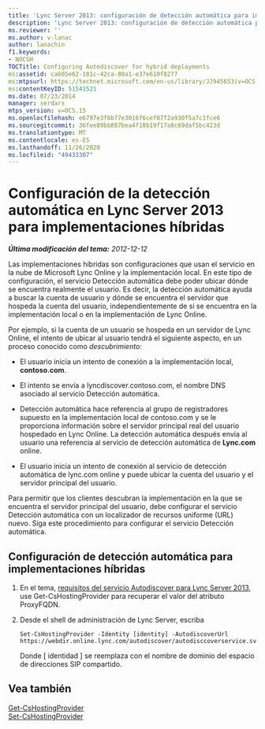 ```yaml
---
title: 'Lync Server 2013: configuración de detección automática para implementaciones híbridas'
description: 'Lync Server 2013: configuración de detección automática para implementaciones híbridas.'
ms.reviewer: ''
ms.author: v-lanac
author: lanachin
f1.keywords:
- NOCSH
TOCTitle: Configuring Autodiscover for hybrid deployments
ms:assetid: ca605e62-181c-42ca-80a1-e37e610f8277
ms:mtpsurl: https://technet.microsoft.com/en-us/library/JJ945653(v=OCS.15)
ms:contentKeyID: 51541521
ms.date: 07/23/2014
manager: serdars
mtps_version: v=OCS.15
ms.openlocfilehash: e6797e3f6b77e3016f6cef87f2a930f5a7c1fce6
ms.sourcegitcommit: 36fee89bb887bea4f18b19f17a8c69daf5bc423d
ms.translationtype: MT
ms.contentlocale: es-ES
ms.lasthandoff: 11/26/2020
ms.locfileid: "49433307"
---
```

# <a name="configuring-autodiscover-in-lync-server-2013-for-hybrid-deployments"></a>Configuración de la detección automática en Lync Server 2013 para implementaciones híbridas

<div data-xmlns="http://www.w3.org/1999/xhtml">

<div class="topic" data-xmlns="http://www.w3.org/1999/xhtml" data-msxsl="urn:schemas-microsoft-com:xslt" data-cs="https://msdn.microsoft.com/">

<div data-asp="https://msdn2.microsoft.com/asp">



</div>

<div id="mainSection">

<div id="mainBody">

<span> </span>

_**Última modificación del tema:** 2012-12-12_

Las implementaciones híbridas son configuraciones que usan el servicio en la nube de Microsoft Lync Online y la implementación local. En este tipo de configuración, el servicio Detección automática debe poder ubicar dónde se encuentra realmente el usuario. Es decir, la detección automática ayuda a buscar la cuenta de usuario y dónde se encuentra el servidor que hospeda la cuenta del usuario, independientemente de si se encuentra en la implementación local o en la implementación de Lync Online.

Por ejemplo, si la cuenta de un usuario se hospeda en un servidor de Lync Online, el intento de ubicar al usuario tendrá el siguiente aspecto, en un proceso conocido como *descubrimiento*:

  - El usuario inicia un intento de conexión a la implementación local, **contoso.com**.

  - El intento se envía a lyncdiscover.contoso.com, el nombre DNS asociado al servicio Detección automática.

  - Detección automática hace referencia al grupo de registradores supuesto en la implementación local de contoso.com y se le proporciona información sobre el servidor principal real del usuario hospedado en Lync Online. La detección automática después envía al usuario una referencia al servicio de detección automática de **Lync.com** online.

  - El usuario inicia un intento de conexión al servicio de detección automática de lync.com online y puede ubicar la cuenta del usuario y el servidor principal del usuario.

Para permitir que los clientes descubran la implementación en la que se encuentra el servidor principal del usuario, debe configurar el servicio Detección automática con un localizador de recursos uniforme (URL) nuevo. Siga este procedimiento para configurar el servicio Detección automática.

<div>

## <a name="configuring-autodiscover-for-hybrid-deployments"></a>Configuración de detección automática para implementaciones híbridas

1.  En el tema, [requisitos del servicio Autodiscover para Lync Server 2013](lync-server-2013-autodiscover-service-requirements.md), use Get-CsHostingProvider para recuperar el valor del atributo ProxyFQDN.

2.  Desde el shell de administración de Lync Server, escriba
    
        Set-CsHostingProvider -Identity [identity] -AutodiscoverUrl https://webdir.online.lync.com/autodiscover/autodisccoverservice.svc/root
    
    Donde \[ identidad \] se reemplaza con el nombre de dominio del espacio de direcciones SIP compartido.

</div>

<div>

## <a name="see-also"></a>Vea también


[Get-CsHostingProvider](https://docs.microsoft.com/powershell/module/skype/Get-CsHostingProvider)  
[Set-CsHostingProvider](https://docs.microsoft.com/powershell/module/skype/Set-CsHostingProvider)  
  

</div>

</div>

<span> </span>

</div>

</div>

</div>

